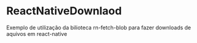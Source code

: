 # ReactNativeDownlaod
Exemplo de utilização da bilioteca rn-fetch-blob para fazer downloads de aquivos em react-native

